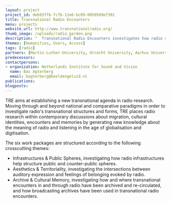 ```yaml
---
layout: project
project_id: deb93ff6-fcfb-11e6-bc09-0050569ef392
title: Transnational Radio Encounters
menu: projects
website_url: http://www.transnationalradio.org/
thumb_image: /uploads/radio_garden.png
description: "  Transnational Radio Encounters investigates how radio structures cultural encounters"
themes: [Humanities, Users, Access]
tags: [radio]
partners: [Martin-Luther-University, Utrecht University, Aarhus Universitet, University of Copenhagen, London Metropolitan University, University of Sunderland, Netherlands Institute for Sound and Vision, Danmarks Radio, Deutsches Rundfunkarchiv, British Broadcasting Corporation, European Broadcasting Union, Deutschlandradio Kultur, Athena Media]
predecessors: 
contactpersons: 
- organization: Netherlands Institute for Sound and Vision
  name: Bas Agterberg
  email: bagterberg@beeldengeluid.nl
publications: 
blogposts: 
---
```


TRE aims at establishing a new transnational agenda in radio research. Moving through and beyond national and comparative paradigms in order to investigate radio's transnational structures and forms, TRE places radio research within contemporary discussions about migration, cultural identities, encounters and memories by generating new knowledge about the meaning of radio and listening in the age of globalisation and digitisation.

The six work packages are structured according to the following crosscutting themes:

* Infrastructures & Public Spheres, investigating how radio infrastructures help structure public and counter-public spheres.
* Aesthetics & Territoriality, investigating the intersections between auditory expression and feelings of belonging evoked by radio.
* Archive & Cultural Memory, investigating how and where transnational encounters in and through radio have been archived and re-circulated, and how broadcasting archives have been used in transnational radio encounters.

